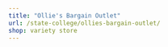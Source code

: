 ```yaml
---
title: "Ollie's Bargain Outlet"
url: /state-college/ollies-bargain-outlet/
shop: variety store
---
```

